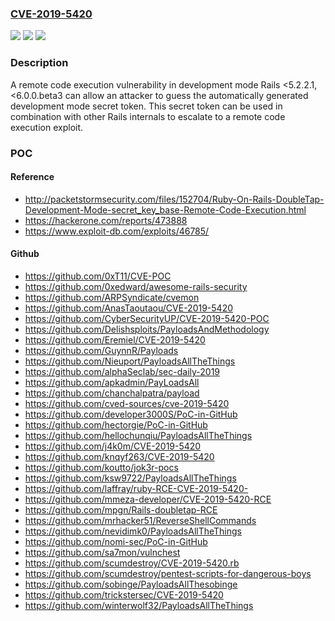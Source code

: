 ### [CVE-2019-5420](https://cve.mitre.org/cgi-bin/cvename.cgi?name=CVE-2019-5420)
![](https://img.shields.io/static/v1?label=Product&message=https%3A%2F%2Fgithub.com%2Frails%2Frails&color=blue)
![](https://img.shields.io/static/v1?label=Version&message=n%2Fa&color=blue)
![](https://img.shields.io/static/v1?label=Vulnerability&message=Command%20Injection%20-%20Generic%20(CWE-77)&color=brighgreen)

### Description

A remote code execution vulnerability in development mode Rails <5.2.2.1, <6.0.0.beta3 can allow an attacker to guess the automatically generated development mode secret token. This secret token can be used in combination with other Rails internals to escalate to a remote code execution exploit.

### POC

#### Reference
- http://packetstormsecurity.com/files/152704/Ruby-On-Rails-DoubleTap-Development-Mode-secret_key_base-Remote-Code-Execution.html
- https://hackerone.com/reports/473888
- https://www.exploit-db.com/exploits/46785/

#### Github
- https://github.com/0xT11/CVE-POC
- https://github.com/0xedward/awesome-rails-security
- https://github.com/ARPSyndicate/cvemon
- https://github.com/AnasTaoutaou/CVE-2019-5420
- https://github.com/CyberSecurityUP/CVE-2019-5420-POC
- https://github.com/Delishsploits/PayloadsAndMethodology
- https://github.com/Eremiel/CVE-2019-5420
- https://github.com/GuynnR/Payloads
- https://github.com/Nieuport/PayloadsAllTheThings
- https://github.com/alphaSeclab/sec-daily-2019
- https://github.com/apkadmin/PayLoadsAll
- https://github.com/chanchalpatra/payload
- https://github.com/cved-sources/cve-2019-5420
- https://github.com/developer3000S/PoC-in-GitHub
- https://github.com/hectorgie/PoC-in-GitHub
- https://github.com/hellochunqiu/PayloadsAllTheThings
- https://github.com/j4k0m/CVE-2019-5420
- https://github.com/knqyf263/CVE-2019-5420
- https://github.com/koutto/jok3r-pocs
- https://github.com/ksw9722/PayloadsAllTheThings
- https://github.com/laffray/ruby-RCE-CVE-2019-5420-
- https://github.com/mmeza-developer/CVE-2019-5420-RCE
- https://github.com/mpgn/Rails-doubletap-RCE
- https://github.com/mrhacker51/ReverseShellCommands
- https://github.com/nevidimk0/PayloadsAllTheThings
- https://github.com/nomi-sec/PoC-in-GitHub
- https://github.com/sa7mon/vulnchest
- https://github.com/scumdestroy/CVE-2019-5420.rb
- https://github.com/scumdestroy/pentest-scripts-for-dangerous-boys
- https://github.com/sobinge/PayloadsAllThesobinge
- https://github.com/trickstersec/CVE-2019-5420
- https://github.com/winterwolf32/PayloadsAllTheThings


